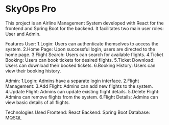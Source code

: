 # SkyOps Pro
 
This project is an Airline Management System developed with React for the frontend and Spring Boot for the backend. It facilitates two main user roles: User and Admin.

Features
User:
1.Login: Users can authenticate themselves to access the system.
2.Home Page: Upon successful login, users are directed to the home page.
3.Flight Search: Users can search for available flights.
4.Ticket Booking: Users can book tickets for desired flights.
5.Ticket Download: Users can download their booked tickets.
6.Booking History: Users can view their booking history.

Admin:
1.Login: Admins have a separate login interface.
2.Flight Management:
3.Add Flight: Admins can add new flights to the system.
4.Update Flight: Admins can update existing flight details.
5.Delete Flight: Admins can remove flights from the system.
6.Flight Details: Admins can view basic details of all flights.

Technologies Used
Frontend: React
Backend: Spring Boot
Database: MQSQL 
